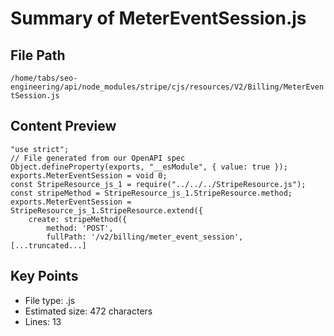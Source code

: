 # Summary of MeterEventSession.js
  
## File Path
`/home/tabs/seo-engineering/api/node_modules/stripe/cjs/resources/V2/Billing/MeterEventSession.js`

## Content Preview
```
"use strict";
// File generated from our OpenAPI spec
Object.defineProperty(exports, "__esModule", { value: true });
exports.MeterEventSession = void 0;
const StripeResource_js_1 = require("../../../StripeResource.js");
const stripeMethod = StripeResource_js_1.StripeResource.method;
exports.MeterEventSession = StripeResource_js_1.StripeResource.extend({
    create: stripeMethod({
        method: 'POST',
        fullPath: '/v2/billing/meter_event_session',
[...truncated...]
```

## Key Points
- File type: .js
- Estimated size: 472 characters
- Lines: 13
